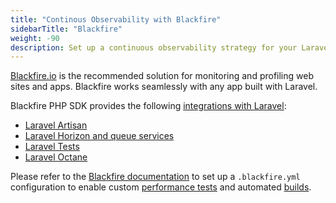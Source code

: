```yaml
---
title: "Continous Observability with Blackfire"
sidebarTitle: "Blackfire"
weight: -90
description: Set up a continuous observability strategy for your Laravel app with Blackfire.
---
```


[Blackfire.io](/increase-observability/application-metrics/blackfire.md) is the recommended solution
for monitoring and profiling web sites and apps.
Blackfire works seamlessly with any app built with Laravel.

Blackfire PHP SDK provides the following [integrations with
Laravel](https://docs.blackfire.io/php/integrations/laravel/index):

- [Laravel Artisan](https://docs.blackfire.io/php/integrations/laravel/artisan)
- [Laravel Horizon and queue services](https://docs.blackfire.io/php/integrations/laravel/horizon)
- [Laravel Tests](https://docs.blackfire.io/php/integrations/laravel/tests)
- [Laravel Octane](https://docs.blackfire.io/php/integrations/laravel/octane)

Please refer to the [Blackfire documentation](https://docs.blackfire.io/testing-cookbooks/tests#the-code-blackfire-yaml-code-file) to set up a `.blackfire.yml` configuration to enable custom [performance tests](https://blackfire.io/docs/testing-cookbooks/index)
and automated [builds](https://blackfire.io/docs/builds-cookbooks/index).
